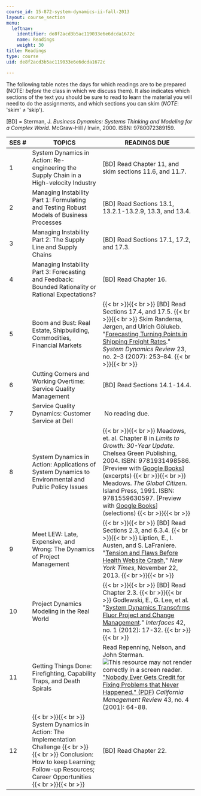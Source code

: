 ```yaml
---
course_id: 15-872-system-dynamics-ii-fall-2013
layout: course_section
menu:
  leftnav:
    identifier: de8f2acd3b5ac119033e6e6dcda1672c
    name: Readings
    weight: 30
title: Readings
type: course
uid: de8f2acd3b5ac119033e6e6dcda1672c

---
```


The following table notes the days for which readings are to be prepared (NOTE: _before_ the class in which we discuss them). It also indicates which sections of the text you should be sure to read to learn the material you will need to do the assignments, and which sections you can skim (_NOTE_: 'skim' ≠ 'skip').

\[BD\] = Sterman, J. _Business Dynamics: Systems Thinking and Modeling for a Complex World_. McGraw-Hill / Irwin, 2000. ISBN: 9780072389159.

| SES # | TOPICS | READINGS DUE |
| --- | --- | --- |
| 1 | System Dynamics in Action: Re-engineering the Supply Chain in a High-velocity Industry | \[BD\] Read Chapter 11, and skim sections 11.6, and 11.7. |
| 2 | Managing Instability Part 1: Formulating and Testing Robust Models of Business Processes | \[BD\] Read Sections 13.1, 13.2.1-13.2.9, 13.3, and 13.4. |
| 3 | Managing Instability Part 2: The Supply Line and Supply Chains | \[BD\] Read Sections 17.1, 17.2, and 17.3. |
| 4 | Managing Instability Part 3: Forecasting and Feedback: Bounded Rationality or Rational Expectations? | \[BD\] Read Chapter 16. |
| 5 | Boom and Bust: Real Estate, Shipbuilding, Commodities, Financial Markets |  {{< br >}}{{< br >}} \[BD\] Read Sections 17.4, and 17.5. {{< br >}}{{< br >}} Skim Randersa, Jørgen, and Ulrich Gölukeb. "[Forecasting Turning Points in Shipping Freight Rates](http://dx.doi.org/10.1002/sdr.376)." _System Dynamics Review_ 23, no. 2–3 (2007): 253–84. {{< br >}}{{< br >}}  |
| 6 | Cutting Corners and Working Overtime: Service Quality Management | \[BD\] Read Sections 14.1-14.4. |
| 7 | Service Quality Dynamics: Customer Service at Dell |  No reading due. |
| 8 | System Dynamics in Action: Applications of System Dynamics to Environmental and Public Policy Issues |  {{< br >}}{{< br >}} Meadows, et. al. Chapter 8 in _Limits to Growth: 30-Year Update_. Chelsea Green Publishing, 2004. ISBN: 9781931498586. \[Preview with [Google Books](http://books.google.com/books?id=QRyQiINGW6oC&pg=PA265=onepage)\] (excerpts) {{< br >}}{{< br >}} Meadows. _The Global Citizen_. Island Press, 1991. ISBN: 9781559630597. \[Preview with [Google Books](http://books.google.com/books?id=8yE5PzCacXoC&pg=PAfrontcover)\] (selections) {{< br >}}{{< br >}}  |
| 9 | Meet LEW: Late, Expensive, and Wrong: The Dynamics of Project Management |  {{< br >}}{{< br >}} \[BD\] Read Sections 2.3, and 6.3.4. {{< br >}}{{< br >}} Liption, E., I. Austen, and S. LaFraniere. "[Tension and Flaws Before Health Website Crash](http://www.nytimes.com/2013/11/23/us/politics/tension-and-woes-before-health-website-crash.html?adxnnl=1&adxnnlx=1395425936-PbAsSIrHEJCvUMEMgENFUA&_r=0)," _New York Times_, November 22, 2013. {{< br >}}{{< br >}}  |
| 10 | Project Dynamics Modeling in the Real World |  {{< br >}}{{< br >}} \[BD\] Read Chapter 2.3. {{< br >}}{{< br >}} Godlewski, E., G. Lee, et al. "[System Dynamics Transofrms Fluor Project and Change Management](http://dx.doi.org/10.1287/inte.1110.0595)." _Interfaces_ 42, no. 1 (2012): 17-32. {{< br >}}{{< br >}}  |
| 11 | Getting Things Done: Firefighting, Capability Traps, and Death Spirals | Read Repenning, Nelson, and John Sterman. ![This resource may not render correctly in a screen reader.](/images/inacessible.gif)["Nobody Ever Gets Credit for Fixing Problems that Never Happened." (PDF)](http://web.mit.edu/nelsonr/www/Repenning=Sterman_CMR_su01_.pdf) _California Management Review_ 43, no. 4 (2001): 64-88. |
| 12 |  {{< br >}}{{< br >}} System Dynamics in Action: The Implementation Challenge {{< br >}}{{< br >}} Conclusion: How to keep Learning; Follow-up Resources; Career Opportunities {{< br >}}{{< br >}}  | \[BD\] Read Chapter 22.